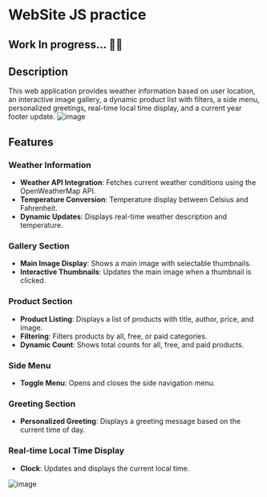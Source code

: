 # WebSite JS practice

## Work In progress...  :man_mechanic:
## Description
This web application provides weather information based on user location, an interactive image gallery, a dynamic product list with filters, a side menu, personalized greetings, real-time local time display, and a current year footer update.
![image](https://github.com/Patricksoares100/WebSite-JS-practice/assets/114529771/423af223-45e3-4f09-b94f-effdb5474d23)

## Features

### Weather Information
- **Weather API Integration**: Fetches current weather conditions using the OpenWeatherMap API.
- **Temperature Conversion**: Temperature display between Celsius and Fahrenheit.
- **Dynamic Updates**: Displays real-time weather description and temperature.

### Gallery Section
- **Main Image Display**: Shows a main image with selectable thumbnails.
- **Interactive Thumbnails**: Updates the main image when a thumbnail is clicked.

### Product Section
- **Product Listing**: Displays a list of products with title, author, price, and image.
- **Filtering**: Filters products by all, free, or paid categories.
- **Dynamic Count**: Shows total counts for all, free, and paid products.

### Side Menu
- **Toggle Menu**: Opens and closes the side navigation menu.

### Greeting Section
- **Personalized Greeting**: Displays a greeting message based on the current time of day.

### Real-time Local Time Display
- **Clock**: Updates and displays the current local time.


![image](https://github.com/Patricksoares100/WebSite-JS-practice/assets/114529771/6d0bc005-eba0-4f68-bbc6-fcccb20cf5e1)
